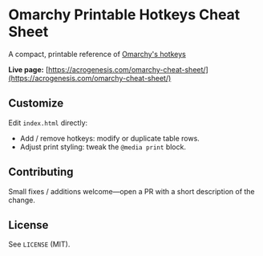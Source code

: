 # Omarchy Printable Hotkeys Cheat Sheet

A compact, printable reference of [Omarchy's hotkeys](https://learn.omacom.io/2/the-omarchy-manual/53/hotkeys)

**Live page:** [https://acrogenesis.com/omarchy-cheat-sheet/](https://acrogenesis.com/omarchy-cheat-sheet/)

## Customize

Edit `index.html` directly:

- Add / remove hotkeys: modify or duplicate table rows.
- Adjust print styling: tweak the `@media print` block.

## Contributing

Small fixes / additions welcome—open a PR with a short description of the change.

## License

See `LICENSE` (MIT).
